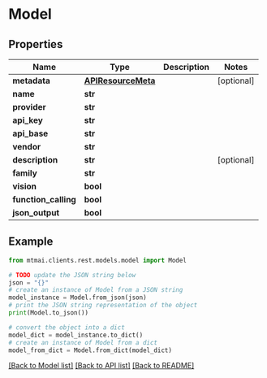 # Model


## Properties

Name | Type | Description | Notes
------------ | ------------- | ------------- | -------------
**metadata** | [**APIResourceMeta**](APIResourceMeta.md) |  | [optional] 
**name** | **str** |  | 
**provider** | **str** |  | 
**api_key** | **str** |  | 
**api_base** | **str** |  | 
**vendor** | **str** |  | 
**description** | **str** |  | [optional] 
**family** | **str** |  | 
**vision** | **bool** |  | 
**function_calling** | **bool** |  | 
**json_output** | **bool** |  | 

## Example

```python
from mtmai.clients.rest.models.model import Model

# TODO update the JSON string below
json = "{}"
# create an instance of Model from a JSON string
model_instance = Model.from_json(json)
# print the JSON string representation of the object
print(Model.to_json())

# convert the object into a dict
model_dict = model_instance.to_dict()
# create an instance of Model from a dict
model_from_dict = Model.from_dict(model_dict)
```
[[Back to Model list]](../README.md#documentation-for-models) [[Back to API list]](../README.md#documentation-for-api-endpoints) [[Back to README]](../README.md)


